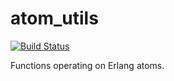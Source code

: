 # atom_utils

[![Build Status](https://travis-ci.org/relayr/erl-atom-utils.svg?branch=master)](https://travis-ci.org/relayr/erl-atom-utils)

Functions operating on Erlang atoms.
